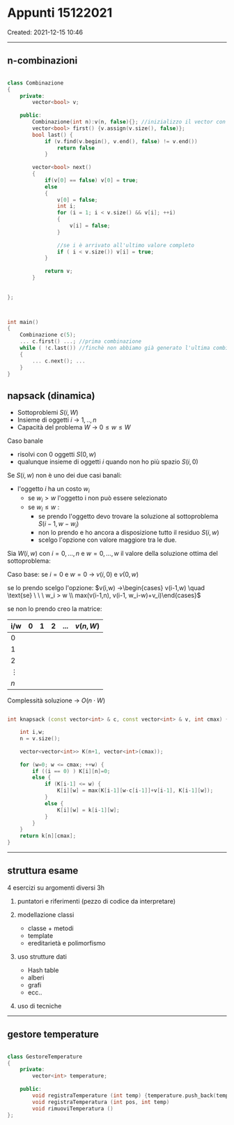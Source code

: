 # Appunti 15122021

Created: 2021-12-15 10:46
___

## n-combinazioni

```c++

class Combinazione
{
	private:
		vector<bool> v;
	
	public:
		Combinazione(int n):v(n, false){}; //inizializzo il vector con soli 0
		vector<bool> first() {v.assign(v.size(), false)};
		bool last() {
			if (v.find(v.begin(), v.end(), false) != v.end())
				return false
			}
	
		vector<bool> next()
		{
			if(v[0] == false) v[0] = true;
			else
			{
				v[0] = false;
				int i;
				for (i = 1; i < v.size() && v[i]; ++i)
				{
					v[i] = false;
				}
				
				//se i è arrivato all'ultimo valore completo
				if ( i < v.size()) v[i] = true;
			}
			
			return v;
		}
	
	
};



int main()
{
	Combinazione c(5);
	... c.first() ...; //prima combinazione
	while ( !c.last()) //finchè non abbiamo già generato l'ultima combinazione
	{
		... c.next(); ...
	}
}
```

## napsack (dinamica)

- Sottoproblemi $S(i,W)$
- Insieme di oggetti $i$ -> $1,..,n$
- Capacità del problema $W$ -> $0\leq w \leq W$

Caso banale

- risolvi con 0 oggetti $S(0,w)$
- qualunque insieme di oggetti $i$ quando non ho più spazio $S(i,0)$

Se $S(i,w)$ non è uno dei due casi banali:

- l'oggetto $i$ ha un costo $w_i$
	- se $w_i > w$ l'oggetto i non può essere selezionato
	- se $w_i \leq w$ :
		- se prendo l'oggetto devo trovare la soluzione al sottoproblema $S(i-1, w-w_i)$
		- non lo prendo e ho ancora a disposizione tutto il residuo $S(i,w)$
		- scelgo l'opzione con valore maggiore tra le due.

Sia $W(i,w)$ con $i=0,\dots,n$ e $w=0,\dots,w$ il valore della soluzione ottima del sottoproblema:

Caso base: se $i=0$ e $w=0$ -> $v(i,0)$ e $v(0,w)$

se lo prendo scelgo l'opzione: $v(i,w) ->\begin{cases} v(i-1,w) \quad \text{se} \ \ \ w_i > w \\ max(v(i-1,n), v(i-1, w_i-w)+v_i)\end{cases}$

se non lo prendo creo la matrice:

| i/w      | 0   | 1   | 2   | ... | $v(n,W)$ |
| -------- | --- | --- | --- | --- | -------- |
| 0        |     |     |     |     |          |
| 1        |     |     |     |     |          |
| 2        |     |     |     |     |          |
| $\vdots$ |     |     |     |     |          |
| $n$      |     |     |     |     |          |


Complessità soluzione -> $O(n\cdot W)$

```c++

int knapsack (const vector<int> & c, const vector<int> & v, int cmax) {

	int i,w;
	n = v.size();
	
	vector<vector<int>> K(n+1, vector<int>(cmax));
	
	for (w=0; w <= cmax; ++w) {
		if ((i == 0) ) K[i][n]=0;
		else {
			if (K[i-1] <= w) {
				K[i][w] = max(K[i-1][w-c[i-1]]+v[i-1], K[i-1][w]);					
			}
			else {
				K[i][w] = k[i-1][w];
			}
		}			
	}
	return k[n][cmax];
}
```

___

## struttura esame

4 esercizi su argomenti diversi
3h

1. puntatori e riferimenti (pezzo di codice da interpretare)
2. modellazione classi
	- classe + metodi
	- template
	- ereditarietà e polimorfismo

3. uso strutture dati
	- Hash table
	- alberi
	- grafi
	- ecc..

4. uso di tecniche

___

## gestore temperature

```c++

class GestoreTemperature
{
	private:
		vector<int> temperature;
	
	public:
		void registraTemperature (int temp) {temperature.push_back(temp)};
		void registraTemperatura (int pos, int temp)
		void rimuoviTemperatura ()
};

```
